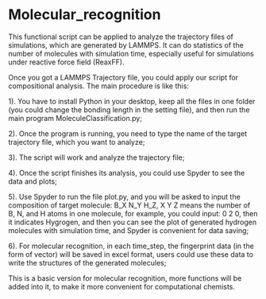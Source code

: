 # Molecular_recognition

This functional script can be applied to analyze the trajectory files of simulations, which are generated by LAMMPS. It can do statistics of the number of molecules with simulation time, especially useful for simulations under reactive force field (ReaxFF).  

Once you got a LAMMPS Trajectory file, you could apply our script for compositional analysis. 
The main procedure is like this:

1). You have to install Python in your desktop, keep all the files in one folder (you could change the bonding length in the setting file), and then run the main program MoleculeClassification.py;

2). Once the program is running, you need to type the name of the target trajectory file, which you want to analyze;

3). The script will work and analyze the trajectory file;

4). Once the script finishes its analysis, you could use Spyder to see the data and plots;

5). Use Spyder to run the file plot.py, and you will be asked to input the composition of target molecule: B_X N_Y H_Z, X Y Z means the number of B, N, and H atoms in one molecule, for example, you could input: 0 2 0, then it indicates Hygrogen, and then you can see the plot of generated hydrogen molecules with simulation time, and Spyder is convenient for data saving;

6). For molecular recognition, in each time_step, the fingerprint data (in the form of vector) will be saved in excel format, users could use these data to write the structures of the generated molecules;

This is a basic version for molecular recognition, more functions will be added into it, to make it more convenient for computational chemists.
